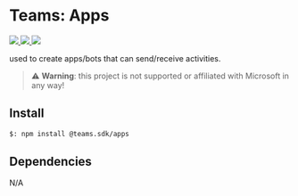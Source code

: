 # Teams: Apps

<p>
    <a href="https://www.npmjs.com/package/@teams.sdk/apps" target="_blank">
        <img src="https://img.shields.io/npm/v/@teams.sdk/apps" />
    </a>
    <a href="https://www.npmjs.com/package/@teams.sdk/apps?activeTab=code" target="_blank">
        <img src="https://img.shields.io/bundlephobia/min/@teams.sdk/apps" />
    </a>
    <a href="https://www.npmjs.com/package/@teams.sdk/apps?activeTab=dependencies" target="_blank">
        <img src="https://img.shields.io/librariesio/release/npm/@teams.sdk/apps" />
    </a>
</p>

used to create apps/bots that can send/receive activities.

> ⚠️ **Warning**: this project is not supported or affiliated with Microsoft in any way!

## Install

```bash
$: npm install @teams.sdk/apps
```

## Dependencies

N/A
